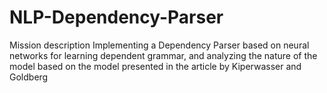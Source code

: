 # NLP-Dependency-Parser

Mission description
Implementing a Dependency Parser based on neural networks for learning dependent grammar, and analyzing the nature of the model based on the model presented in the article by Kiperwasser and Goldberg
